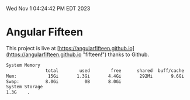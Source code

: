Wed Nov  1 04:24:42 PM EDT 2023

# Angular Fifteen


This project is live at [https://angularfifteen.github.io](https://angularfifteen.github.io "fifteen!") thanks to Github.

```bash
System Memory
               total        used        free      shared  buff/cache   available
Mem:            15Gi       1.3Gi       4.4Gi       292Mi       9.6Gi        13Gi
Swap:          8.0Gi          0B       8.0Gi
System Storage
1.3G	.
```
```bash
